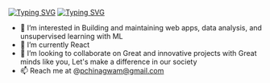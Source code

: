  [![Typing SVG](https://readme-typing-svg.demolab.com?font=Fira+Code&pause=1000&center=true&vCenter=true&width=320&lines=Hi+%2C+I'm+Peace+Chinagwam+%F0%9F%91%8B%F0%9F%8F%BD)](https://git.io/typing-svg)
 [![Typing SVG](https://readme-typing-svg.demolab.com?font=Fira+Code&pause=1000&center=true&vCenter=true&width=320&lines=Hi+%2C+I'm+Peace+Chinagwam+%F0%9F%91%8B%F0%9F%8F%BD;Front-end+Engineer+;Web+Developer)](https://git.io/typing-svg)
- 👀 I’m interested in Building and maintaining web apps, data analysis, and unsupervised learning with ML
- 🌱 I’m currently React
- 💞️ I’m looking to collaborate on Great and innovative projects with Great minds like you, Let's make a difference in our society
- 📫 Reach me at @pchinagwam@gmail.com
